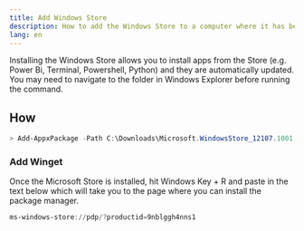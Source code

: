 ```yaml
---
title: Add Windows Store
description: How to add the Windows Store to a computer where it has been removed
lang: en
---
```


Installing the Windows Store allows you to install apps from the Store (e.g. Power Bi, Terminal, Powershell, Python) and they are automatically updated.
You may need to navigate to the folder in Windows Explorer before running the command.

## How

```powershell
> Add-AppxPackage -Path C:\Downloads\Microsoft.WindowsStore_12107.1001.15.0_neutral___8wekyb3d8bbwe.AppxBundle
```

### Add Winget

Once the Microsoft Store is installed, hit Windows Key + R and paste in the text below which will take you to the page where you can install the package manager.

```powershell
ms-windows-store://pdp/?productid=9nblggh4nns1
```

